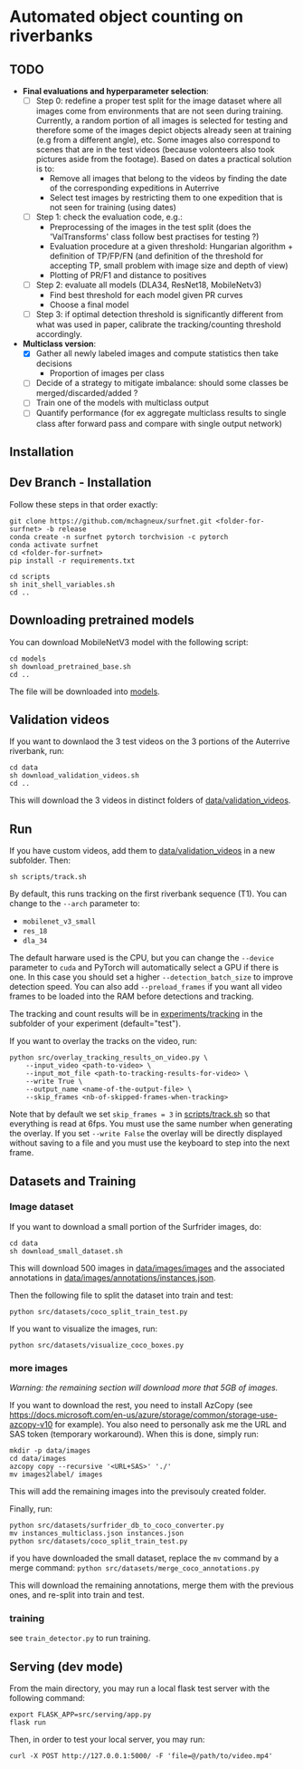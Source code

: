 # Automated object counting on riverbanks

## TODO
- **Final evaluations and hyperparameter selection**:
  - [ ] Step 0: redefine a proper test split for the image dataset where all images come from environments that are not seen during training. Currently, a random portion of all images is selected for testing and therefore some of the images depict objects already seen at training (e.g from a different angle), etc. Some images also correspond to scenes that are in the test videos (because volonteers also took pictures aside from the footage). Based on dates a practical solution is to:
    - Remove all images that belong to the videos by finding the date of the corresponding expeditions in Auterrive
    - Select test images by restricting them to one expedition that is not seen for training (using dates)
  - [ ] Step 1: check the evaluation code, e.g.:
    - Preprocessing of the images in the test split (does the 'ValTransforms' class follow best practises for testing ?)
    - Evaluation procedure at a given threshold: Hungarian algorithm + definition of TP/FP/FN (and definition of the threshold for accepting TP, small problem with image size and depth of view)
    - Plotting of PR/F1 and distance to positives
  - [ ] Step 2: evaluate all models (DLA34, ResNet18, MobileNetv3)
    - Find best threshold for each model given PR curves
    - Choose a final model
  - [ ] Step 3: if optimal detection threshold is significantly different from what was used in paper, calibrate the tracking/counting threshold accordingly.

- **Multiclass version**:
  - [x] Gather all newly labeled images and compute statistics then take decisions
    - Proportion of images per class
  - [ ] Decide of a strategy to mitigate imbalance: should some classes be merged/discarded/added ?
  - [ ] Train one of the models with multiclass output
  - [ ] Quantify performance (for ex aggregate multiclass results to single class after forward pass and compare with single output network)

## Installation

## Dev Branch - Installation


Follow these steps in that order exactly:
```shell
git clone https://github.com/mchagneux/surfnet.git <folder-for-surfnet> -b release
conda create -n surfnet pytorch torchvision -c pytorch
conda activate surfnet
cd <folder-for-surfnet>
pip install -r requirements.txt

cd scripts
sh init_shell_variables.sh
cd ..
```
## Downloading pretrained models

You can download MobileNetV3 model with the following script:
```shell
cd models
sh download_pretrained_base.sh
cd ..
```
The file will be downloaded into [models](models).

## Validation videos

If you want to downlaod the 3 test videos on the 3 portions of the Auterrive riverbank, run:

```
cd data
sh download_validation_videos.sh
cd ..
```

This will download the 3 videos in distinct folders of [data/validation_videos](data/validation_videos).

## Run

If you have custom videos, add them to [data/validation_videos](data/validation_videos) in a new subfolder. Then:

```shell
sh scripts/track.sh
```

By default, this runs tracking on the first riverbank sequence (T1). You can change to the `--arch` parameter to:
* `mobilenet_v3_small`
* `res_18`
* `dla_34`

The default harware used is the CPU, but you can change the `--device` parameter to `cuda` and PyTorch will automatically select a GPU if there is one. In this case you should set a higher `--detection_batch_size` to improve detection speed. You can also add `--preload_frames` if you want all video frames to be loaded into the RAM before detections and tracking.

The tracking and count results will be in [experiments/tracking](experiments/tracking) in the subfolder of your experiment (default="test").

If you want to overlay the tracks on the video, run:

```shell
python src/overlay_tracking_results_on_video.py \
    --input_video <path-to-video> \
    --input_mot_file <path-to-tracking-results-for-video> \
    --write True \
    --output_name <name-of-the-output-file> \
    --skip_frames <nb-of-skipped-frames-when-tracking>
```

Note that by default we set `skip_frames = 3` in [scripts/track.sh](scripts/track.sh) so that everything is read at 6fps. You must use the same number when generating the overlay.
If you set `--write False` the overlay will be directly displayed without saving to a file and you must use the keyboard to step into the next frame.


## Datasets and Training

### Image dataset

If you want to download a small portion of the Surfrider images, do:

```shell
cd data
sh download_small_dataset.sh
```
This will download 500 images in [data/images/images](data/images/images) and the associated annotations in [data/images/annotations/instances.json](data/images/annotations/instances.json).

Then the following file to split the dataset into train and test:
```
python src/datasets/coco_split_train_test.py
```
If you want to visualize the images, run:


```
python src/datasets/visualize_coco_boxes.py
```

### more images

*Warning: the remaining section will download more that 5GB of images.*

If you want to download the rest, you need to install AzCopy (see https://docs.microsoft.com/en-us/azure/storage/common/storage-use-azcopy-v10 for example). You also need to personally ask me the URL and SAS token (temporary workaround). When this is done, simply run:

```shell
mkdir -p data/images
cd data/images
azcopy copy --recursive '<URL+SAS>' './'
mv images2label/ images
```

This will add the remaining images into the previsouly created folder.

Finally, run:

```shell
python src/datasets/surfrider_db_to_coco_converter.py
mv instances_multiclass.json instances.json
python src/datasets/coco_split_train_test.py
```

if you have downloaded the small dataset, replace the `mv` command by a merge command: `python src/datasets/merge_coco_annotations.py`

This will download the remaining annotations, merge them with the previous ones, and re-split into train and test.

### training

see `train_detector.py` to run training.

## Serving (dev mode)

From the main directory, you may run a local flask test server with the following command:

```shell
export FLASK_APP=src/serving/app.py
flask run
```

Then, in order to test your local server, you may run:
```shell
curl -X POST http://127.0.0.1:5000/ -F 'file=@/path/to/video.mp4'
```
